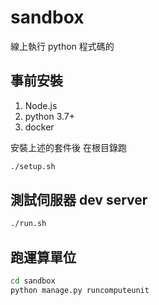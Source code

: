 # sandbox
線上執行 python 程式碼的

## 事前安裝

1. Node.js
2. python 3.7+
3. docker

安裝上述的套件後
在根目錄跑

```bash
./setup.sh
```

## 測試伺服器 dev server

```bash
./run.sh
```


## 跑運算單位
```bash
cd sandbox
python manage.py runcomputeunit
```
